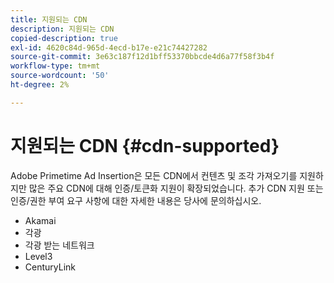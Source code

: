 ```yaml
---
title: 지원되는 CDN
description: 지원되는 CDN
copied-description: true
exl-id: 4620c84d-965d-4ecd-b17e-e21c74427282
source-git-commit: 3e63c187f12d1bff53370bbcde4d6a77f58f3b4f
workflow-type: tm+mt
source-wordcount: '50'
ht-degree: 2%

---
```


# 지원되는 CDN {#cdn-supported}

Adobe Primetime Ad Insertion은 모든 CDN에서 컨텐츠 및 조각 가져오기를 지원하지만 많은 주요 CDN에 대해 인증/토큰화 지원이 확장되었습니다.  추가 CDN 지원 또는 인증/권한 부여 요구 사항에 대한 자세한 내용은 당사에 문의하십시오.

* Akamai
* 각광
* 각광 받는 네트워크
* Level3
* CenturyLink
